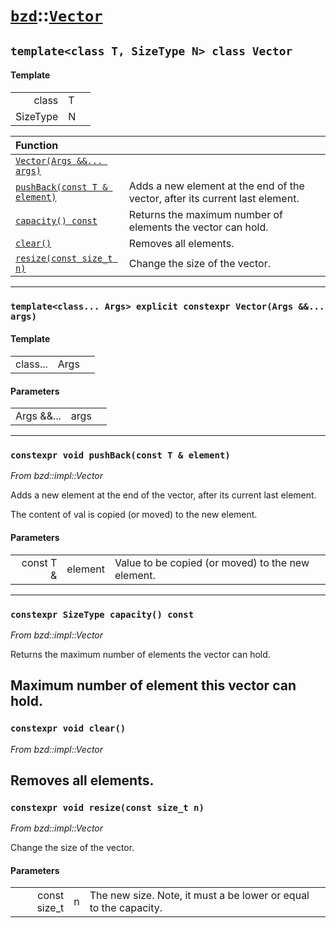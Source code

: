 # [`bzd`](../../index.md)::[`Vector`](../index.md)

## `template<class T, SizeType N> class Vector`

#### Template
||||
|---:|:---|:---|
|class|T||
|SizeType|N||

|Function||
|:---|:---|
|[`Vector(Args &&... args)`](./index.md)||
|[`pushBack(const T & element)`](./index.md)|Adds a new element at the end of the vector, after its current last element.|
|[`capacity() const`](./index.md)|Returns the maximum number of elements the vector can hold.|
|[`clear()`](./index.md)|Removes all elements.|
|[`resize(const size_t n)`](./index.md)|Change the size of the vector.|
------
### `template<class... Args> explicit constexpr Vector(Args &&... args)`

#### Template
||||
|---:|:---|:---|
|class...|Args||
#### Parameters
||||
|---:|:---|:---|
|Args &&...|args||
------
### `constexpr void pushBack(const T & element)`
*From bzd::impl::Vector*

Adds a new element at the end of the vector, after its current last element.

The content of val is copied (or moved) to the new element.
#### Parameters
||||
|---:|:---|:---|
|const T &|element|Value to be copied (or moved) to the new element. |
------
### `constexpr SizeType capacity() const`
*From bzd::impl::Vector*

Returns the maximum number of elements the vector can hold.

Maximum number of element this vector can hold.
------
### `constexpr void clear()`
*From bzd::impl::Vector*

Removes all elements.
------
### `constexpr void resize(const size_t n)`
*From bzd::impl::Vector*

Change the size of the vector.
#### Parameters
||||
|---:|:---|:---|
|const size_t|n|The new size. Note, it must a be lower or equal to the capacity. |
